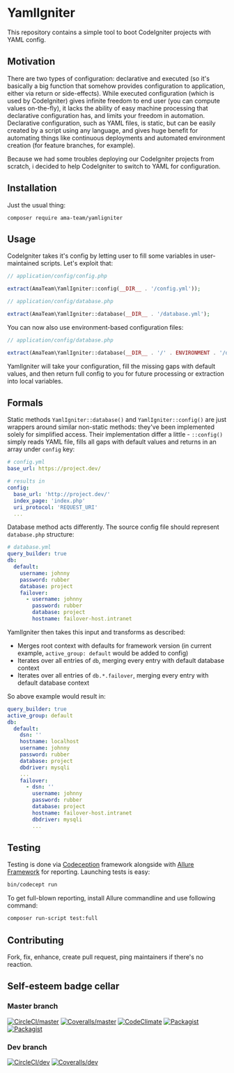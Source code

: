 # YamlIgniter

This repository contains a simple tool to boot CodeIgniter projects 
with YAML config.

## Motivation

There are two types of configuration: declarative and executed (so it's 
basically a big function that somehow provides configuration to 
application, either via return or side-effects). While 
executed configuration (which is used by CodeIgniter) gives
infinite freedom to end user (you can compute values on-the-fly), it 
lacks the ability of easy machine processing that declarative 
configuration has, and limits your freedom in automation. Declarative
configuration, such as YAML files, is static, but can be easily created
by a script using any language, and gives huge benefit for automating 
things like continuous deployments and automated environment creation
(for feature branches, for example).

Because we had some troubles deploying our CodeIgniter projects from
scratch, i decided to help CodeIgniter to switch to YAML for 
configuration.

## Installation

Just the usual thing:

```
composer require ama-team/yamligniter 
```

## Usage

CodeIgniter takes it's config by letting user to fill some variables
in user-maintained scripts. Let's exploit that:

```php
// application/config/config.php

extract(AmaTeam\YamlIgniter::config(__DIR__ . '/config.yml'));
```

```php
// application/config/database.php

extract(AmaTeam\YamlIgniter::database(__DIR__ . '/database.yml');
```

You can now also use environment-based configuration files:

```php
// application/config/database.php

extract(AmaTeam\YamlIgniter::database(__DIR__ . '/' . ENVIRONMENT . '/database.yml');
```

YamlIgniter will take your configuration, fill the missing gaps with 
default values, and then return full config to you for future 
processing or extraction into local variables.
  
## Formals

Static methods `YamlIgniter::database()` and `YamlIgniter::config()` 
are just wrappers around similar non-static methods: they've been 
implemented solely for simplified access. Their implementation differ a
little - `::config()` simply reads YAML file, fills all gaps with 
default values and returns in an array under `config` key:

```yml
# config.yml
base_url: https://project.dev/

# results in
config:
  base_url: 'http://project.dev/'
  index_page: 'index.php'
  uri_protocol: 'REQUEST_URI'
  ...
```

Database method acts differently. The source config file should 
represent `database.php` structure:

```yml
# database.yml
query_builder: true
db:
  default:
    username: johnny
    password: rubber
    database: project
    failover:
      - username: johnny
        password: rubber
        database: project
        hostname: failover-host.intranet
```

YamlIgniter then takes this input and transforms as described:

- Merges root context with defaults for framework version (in current 
example, `active_group: default` would be added to config)
- Iterates over all entries of `db`, merging every entry with default 
database context
- Iterates over all entries of `db.*.failover`, merging every entry 
with default database context

So above example would result in:

```yml
query_builder: true
active_group: default
db:
  default:
    dsn: ''
    hostname: localhost
    username: johnny
    password: rubber
    database: project
    dbdriver: mysqli
    ...
    failover:
      - dsn: ''
        username: johnny
        password: rubber
        database: project
        hostname: failover-host.intranet
        dbdriver: mysqli
        ...
```

## Testing

Testing is done via [Codeception][codeception] framework alongside with
[Allure Framework][allure] for reporting. Launching tests is easy:

```bash
bin/codecept run
```

To get full-blown reporting, install Allure commandline and use 
following command:

```bash
composer run-script test:full
```

## Contributing

Fork, fix, enhance, create pull request, ping maintainers if there's no
reaction.

## Self-esteem badge cellar

### Master branch

[![CircleCI/master](https://img.shields.io/circleci/project/github/ama-team/yamligniter/master.svg?style=flat-square)](https://circleci.com/gh/ama-team/yamligniter/tree/master)
[![Coveralls/master](https://img.shields.io/coveralls/ama-team/yamligniter/master.svg?style=flat-square)](https://coveralls.io/github/ama-team/yamligniter?branch=master)
[![CodeClimate](https://img.shields.io/codeclimate/github/ama-team/yamligniter.svg?style=flat-square)](https://codeclimate.com/github/ama-team/yamligniter)
[![Packagist](https://img.shields.io/packagist/l/ama-team/yamligniter.svg?style=flat-square)](https://packagist.org/packages/ama-team/yamligniter)
[![Packagist](https://img.shields.io/packagist/v/ama-team/yamligniter.svg?style=flat-square)](https://packagist.org/packages/ama-team/yamligniter)

### Dev branch

[![CircleCI/dev](https://img.shields.io/circleci/project/github/ama-team/yamligniter/dev.svg?style=flat-square)](https://circleci.com/gh/ama-team/yamligniter/tree/dev)
[![Coveralls/dev](https://img.shields.io/coveralls/ama-team/yamligniter/dev.svg?style=flat-square)](https://coveralls.io/github/ama-team/yamligniter?branch=dev)

  [allure]: http://allure.qatools.ru/
  [codeception]: http://codeception.com/